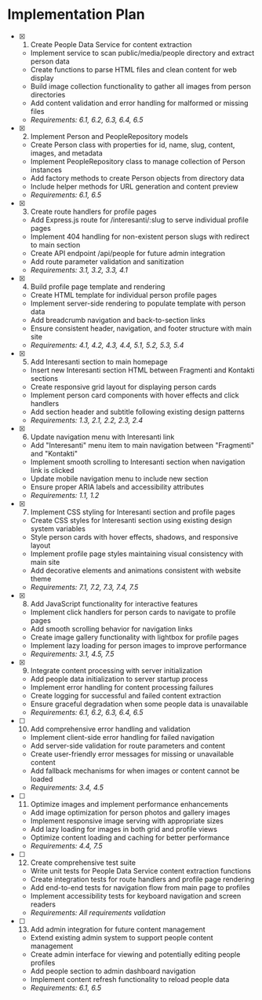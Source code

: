 # Implementation Plan

- [x] 1. Create People Data Service for content extraction





  - Implement service to scan public/media/people directory and extract person data
  - Create functions to parse HTML files and clean content for web display
  - Build image collection functionality to gather all images from person directories
  - Add content validation and error handling for malformed or missing files
  - _Requirements: 6.1, 6.2, 6.3, 6.4, 6.5_

- [x] 2. Implement Person and PeopleRepository models





  - Create Person class with properties for id, name, slug, content, images, and metadata
  - Implement PeopleRepository class to manage collection of Person instances
  - Add factory methods to create Person objects from directory data
  - Include helper methods for URL generation and content preview
  - _Requirements: 6.1, 6.5_

- [x] 3. Create route handlers for profile pages





  - Add Express.js route for /interesanti/:slug to serve individual profile pages
  - Implement 404 handling for non-existent person slugs with redirect to main section
  - Create API endpoint /api/people for future admin integration
  - Add route parameter validation and sanitization
  - _Requirements: 3.1, 3.2, 3.3, 4.1_

- [x] 4. Build profile page template and rendering




  - Create HTML template for individual person profile pages
  - Implement server-side rendering to populate template with person data
  - Add breadcrumb navigation and back-to-section links
  - Ensure consistent header, navigation, and footer structure with main site
  - _Requirements: 4.1, 4.2, 4.3, 4.4, 5.1, 5.2, 5.3, 5.4_

- [x] 5. Add Interesanti section to main homepage





  - Insert new Interesanti section HTML between Fragmenti and Kontakti sections
  - Create responsive grid layout for displaying person cards
  - Implement person card components with hover effects and click handlers
  - Add section header and subtitle following existing design patterns
  - _Requirements: 1.3, 2.1, 2.2, 2.3, 2.4_

- [x] 6. Update navigation menu with Interesanti link





  - Add "Interesanti" menu item to main navigation between "Fragmenti" and "Kontakti"
  - Implement smooth scrolling to Interesanti section when navigation link is clicked
  - Update mobile navigation menu to include new section
  - Ensure proper ARIA labels and accessibility attributes
  - _Requirements: 1.1, 1.2_

- [x] 7. Implement CSS styling for Interesanti section and profile pages





  - Create CSS styles for Interesanti section using existing design system variables
  - Style person cards with hover effects, shadows, and responsive layout
  - Implement profile page styles maintaining visual consistency with main site
  - Add decorative elements and animations consistent with website theme
  - _Requirements: 7.1, 7.2, 7.3, 7.4, 7.5_

- [x] 8. Add JavaScript functionality for interactive features





  - Implement click handlers for person cards to navigate to profile pages
  - Add smooth scrolling behavior for navigation links
  - Create image gallery functionality with lightbox for profile pages
  - Implement lazy loading for person images to improve performance
  - _Requirements: 3.1, 4.5, 7.5_

- [x] 9. Integrate content processing with server initialization










  - Add people data initialization to server startup process
  - Implement error handling for content processing failures
  - Create logging for successful and failed content extraction
  - Ensure graceful degradation when some people data is unavailable
  - _Requirements: 6.1, 6.2, 6.3, 6.4, 6.5_

- [ ] 10. Add comprehensive error handling and validation
  - Implement client-side error handling for failed navigation
  - Add server-side validation for route parameters and content
  - Create user-friendly error messages for missing or unavailable content
  - Add fallback mechanisms for when images or content cannot be loaded
  - _Requirements: 3.4, 4.5_

- [ ] 11. Optimize images and implement performance enhancements
  - Add image optimization for person photos and gallery images
  - Implement responsive image serving with appropriate sizes
  - Add lazy loading for images in both grid and profile views
  - Optimize content loading and caching for better performance
  - _Requirements: 4.4, 7.5_

- [ ] 12. Create comprehensive test suite
  - Write unit tests for People Data Service content extraction functions
  - Create integration tests for route handlers and profile page rendering
  - Add end-to-end tests for navigation flow from main page to profiles
  - Implement accessibility tests for keyboard navigation and screen readers
  - _Requirements: All requirements validation_

- [ ] 13. Add admin integration for future content management
  - Extend existing admin system to support people content management
  - Create admin interface for viewing and potentially editing people profiles
  - Add people section to admin dashboard navigation
  - Implement content refresh functionality to reload people data
  - _Requirements: 6.1, 6.5_